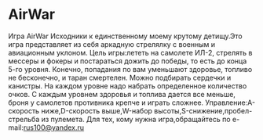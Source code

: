 # AirWar
Игра AirWar
Исходники к единственному моему крутому детищу.Это игра представляет из себя аркадную стрелялку с военным и авиационным уклоном.
Цель игры:лететь на самолете ИЛ-2, стрелять в мессеры и фокеры и постараться дожить до победы, то есть до конца 5-го уровня.
Конечно, попадания по вам уменьшают здоровье, топливо не бесконечно, и таран смертелен.
Можно подбирать сердечки и канистры.
На каждом уровне надо набрать определенное количество очков.
С каждым уровнем здоровья и топлива дается все меньше, броня у самолетов противника крепче и играть сложнее.
Управление:A-скорость ниже,D-скорость выше,W-набор высоты,S-снижение,пробел-стрельба из пулемета.
Для тех, кому нужна игра,обращайтесь по e-mail:rus100@yandex.ru 

